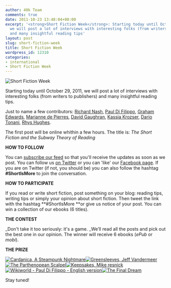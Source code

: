 ```yaml
---
author: 40k Team
comments: true
date: 2011-10-23 13:48:04+00:00
excerpt: '<strong>Short Fiction Week</strong>: Starting today until October 29, 2011,
  we will post a lot of interviews with interesting folks (from writers to publishers)
  and many insightful reading tips'
layout: post
slug: short-fiction-week
title: Short Fiction Week
wordpress_id: 12310
categories:
- international
- Short Fiction Week
---
```


![Short Fiction Week](http://www.40kbooks.com/wp-content/uploads/SFWlogolungo.jpg)

Starting today until October 29, 2011, we will post a lot of interviews with interesting folks (from writers to publishers) and many insightful reading tips.

Just to name a few contributors: [Richard Nash](http://rnash.com/), [Paul Di Filippo](http://en.wikipedia.org/wiki/Paul_Di_Filippo), [Graham Edwards](http://grahamedwardsonline.wordpress.com/), [Marianne de Pierres](http://en.wikipedia.org/wiki/Marianne_de_Pierres), [David Gaughran](http://davidgaughran.wordpress.com/), [Kassia Krozser](http://booksquare.com/), [Dario Tonani](http://www.amazon.com/Dario-Tonani/e/B005PKNH1E/ref=ntt_dp_epwbk_0), [Rhys Hughes](http://www.amazon.com/gp/search/ref=sr_tc_2_0?rh=i%3Astripbooks%2Ck%3ARhys+Hughes&keywords=Rhys+Hughes&ie=UTF8&qid=1319369024&sr=1-2-ent&field-contributor_id=B0043O1WQA).

The first post will be online whithin a few hours. The title is: _The Short Fiction and the Subway Theory of Reading_

**HOW TO FOLLOW**

You can [subscribe our feed](feed://www.40kbooks.com/?feed=rss2) so that you'll receive the updates as soon as we post. You can follow us [on Twitter](http://twitter.com/#!/40kBooks) or you can 'like' our [Facebook page](http://www.facebook.com/40kbooks).
If you are on Twitter (if not, you should be) you can also follow the hashtag **#ShortIsMore** to join the conversation.

**HOW TO PARTICIPATE**

If you read or write short fiction, post something on your blog: reading tips, writing tips or simply your opinion about short fiction. Then tweet the link with the hashtag **#ShortIsMore **or give us notice of your post.
You can win a collection of our ebooks (6 titles).

**THE CONTEST**

_Don't take it too seriously: it's a game. _We’ll read all the posts and pick out the best one in our opinion. The winner will receive 6 ebooks (_ePub_ or _mobi_).

**THE PRIZE**

[![Cardanica, A Steampunk Nightmare](http://www.40kbooks.com/wp-content/uploads/cardanica_sito.jpg)](http://www.amazon.com/Cardanica-Steampunk-Nightmare-World-9-ebook/dp/B005OLF4I8/ref=cm_lmf_tit_2)[![Greensleeves, Jeff Vandermeer](http://www.40kbooks.com/wp-content/uploads/greensleeves-dermeer_GB_ok1.jpg)](http://www.amazon.com/Greensleeves-Modern-Fairy-tale-Romance-ebook/dp/B005MZ8VRM/ref=cm_lmf_img_8)[![The Parthenopean Scalpel](http://www.40kbooks.com/wp-content/uploads/Parthenopean_eng_t.jpg)](http://www.amazon.com/Parthenopean-Scalpel-Steampunk-Story-ebook/dp/B0044XV1XE/ref=cm_lmf_tit_26)[![Keepsakes, Mike resnick](http://www.40kbooks.com/wp-content/uploads/Ricordi_Resnick_Eng_t.jpg)](http://www.amazon.com/Keepsakes-best-short-novels-ever-ebook/dp/B004S81XH4/ref=cm_lmf_tit_14)[![Wikiworld - Paul Di Filippo - English version](http://www.40kbooks.com/wp-content/uploads/wikiworld-difilippo_ok_t.jpg)](http://www.amazon.com/Keepsakes-best-short-novels-ever-ebook/dp/B004S81XH4/ref=cm_lmf_tit_14)[![The Final Dream](http://www.40kbooks.com/wp-content/uploads/sogno-pearlman_GB_okcube_t.jpg)](http://www.amazon.com/Final-Dream-sci-fi-short-ebook/dp/B004WH4PK8/ref=cm_lmf_tit_13)

Stay tuned!



